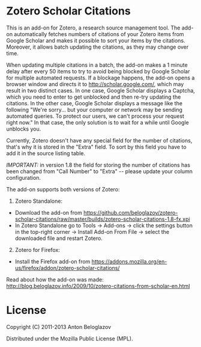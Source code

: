 # Zotero Scholar Citations

This is an add-on for Zotero, a research source management tool. The add-on automatically fetches numbers of citations of your Zotero items from Google Scholar and makes it possible to sort your items by the citations. Moreover, it allows batch updating the citations, as they may change over time.

When updating multiple citations in a batch, the add-on makes a 1 minute delay after every 50 items to try to avoid being blocked by Google Scholar for multiple automated requests. If a blockage happens, the add-on opens a browser window and directs it to http://scholar.google.com/, which may result in two distinct cases. In one case, Google Scholar displays a Captcha, which you need to enter to get unblocked and then re-try updating the citations. In the other case, Google Scholar displays a message like the following "We're sorry... but your computer or network may be sending automated queries. To protect our users, we can't process your request right now." In that case, the only solution is to wait for a while until Google unblocks you.

Currently, Zotero doesn't have any special field for the number of citations, that's why it is stored in the "Extra" field. To sort by this field you have to add it in the source listing table.

*IMPORTANT:* in version 1.8 the field for storing the number of citations has been changed from "Call Number" to "Extra" -- please update your column configuration. 

The add-on supports both versions of Zotero:

1. Zotero Standalone: 
  - Download the add-on from https://github.com/beloglazov/zotero-scholar-citations/raw/master/builds/zotero-scholar-citations-1.8-fx.xpi
  - In Zotero Standalone go to Tools -> Add-ons -> click the settings button in the top-right corner -> Install Add-on From File -> select the downloaded file and restart Zotero.
2. Zotero for Firefox:
  - Install the Firefox add-on from https://addons.mozilla.org/en-us/firefox/addon/zotero-scholar-citations/

Read about how the add-on was made: http://blog.beloglazov.info/2009/10/zotero-citations-from-scholar-en.html

# License

Copyright (C) 2011-2013 Anton Beloglazov

Distributed under the Mozilla Public License (MPL).
